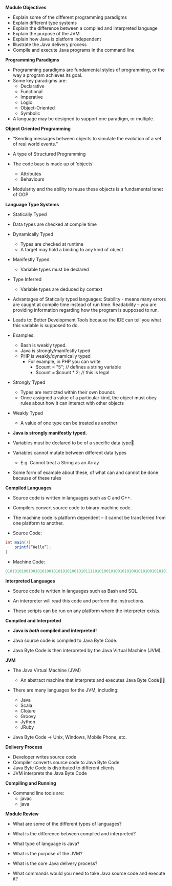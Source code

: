 **Module Objectives**

- Explain some of the different programming paradigms
- Explain different type systems
- Explain the difference between a compiled and interpreted language
- Explain the purpose of the JVM
- Explain how Java is platform independent
- Illustrate the Java delivery process
- Compile and execute Java programs in the command line

**Programming Paradigms**

- Programming paradigms are fundamental styles of programming, or the way a program achieves its goal.
- Some key paradigms are:
  - Declarative
  - Functional
  - Imperative
  - Logic
  - Object-Oriented
  - Symbolic
- A language may be designed to support one paradigm, or multiple.

**Object Oriented Programming**

- “Sending messages between objects to simulate the evolution of a set of real world events.”

- A type of Structured Programming

- The code base is made up of ‘objects’
  - Attributes
  - Behaviours

- Modularity and the ability to reuse these objects is a fundamental tenet of OOP

**Language Type Systems**

- Statically Typed 
- Data types are checked at compile time

- Dynamically Typed
  - Types are checked at runtime
  - A target may hold a binding to any kind of object
- Manifestly Typed 
  - Variable types must be declared
- Type Inferred
  - Variable types are deduced by context

- Advantages of Statically typed languages:
  Stability - means many errors are caught at compile time instead of run time. 
  Readability – you are providing information regarding how the program is supposed to run.

- Leads to:
  Better Development Tools because the IDE can tell you what this variable is supposed to do.  

- Examples:
  - Bash is weakly typed.
  - Java is strongly/manifestly typed
  - PHP is weakly/dynamically typed
    - For example, in PHP you can write
      - $count = "5"; // defines a string variable   
      - $count = $count * 2; // this is legal

- Strongly Typed
  - Types are restricted within their own bounds
  - Once assigned a value of a particular kind, the object must obey rules about how it can interact with other objects
- Weakly Typed
  - A value of one type can be treated as another

- **Java is strongly manifestly typed.**

- Variables must be declared to be of a specific data type
- Variables cannot mutate between different data types
  - E.g. Cannot treat a String as an Array

- Some form of example about these, of what can and cannot be done because of these rules

**Compiled Languages**

- Source code is written in languages such as C and C++.

- Compilers convert source code to binary machine code.

- The machine code is platform dependent – it cannot be transferred from one platform to another.

- Source Code:

``` java
int main(){
	printf(“Hello”);
}
```

- Machine Code:

``` java
01010101001001010100101010101001010111101010010100101010010101001010101010101001010101010101001010101001010101010100101010101010100001011110101010010001
```

**Interpreted Languages**

- Source code is written in languages such as Bash and SQL.

- An interpreter will read this code and perform the instructions.

- These scripts can be run on any platform where the interpreter exists.

**Compiled and Interpreted**

- **Java is *both* compiled and interpreted!**

- Java source code is compiled to Java Byte Code.
- Java Byte Code is then interpreted by the Java Virtual Machine (JVM).

**JVM**

- The Java Virtual Machine (JVM)
  - An abstract machine that interprets and executes Java Byte Code
- There are many languages for the JVM, including:
  - Java
  - Scala
  - Clojure
  - Groovy
  - Jython
  - JRuby

- Java Byte Code -> Unix, Windows, Mobile Phone, etc.

**Delivery Process** 

- Developer writes source code
- Compiler converts source code to Java Byte Code
- Java Byte Code is distributed to different clients
- JVM interprets the Java Byte Code

**Compiling and Running**

- Command line tools are:
  - javac
  - java

**Module Review**

- What are some of the different types of languages?

- What is the difference between compiled and interpreted?

- What type of language is Java?

- What is the purpose of the JVM?

- What is the core Java delivery process?

- What commands would you need to take Java source code and execute it?